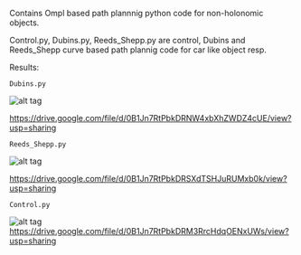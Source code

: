 Contains Ompl based path plannnig python code for non-holonomic objects.

Control.py, Dubins.py, Reeds_Shepp.py are control, Dubins and Reeds_Shepp curve based path plannig code for car like object resp.

Results:

    Dubins.py      
![alt tag](https://lh6.googleusercontent.com/mSkYirO-Eba0y7duPYevMNgJT56Vwzz9shWUhwBBcBoARsxEQULJWRECtPIyyMbzsF3ALdIUe0o=w1342-h504)
    
https://drive.google.com/file/d/0B1Jn7RtPbkDRNW4xbXhZWDZ4cUE/view?usp=sharing

    Reeds_Shepp.py 
![alt tag](https://lh6.googleusercontent.com/R5CgC3ylrq9c2c-ct3LvPeW8LkVoGuWuBlqcyxlbZhZ3m29JozyCK1ejdCZaKTFItXEEqjybOn0=w1342-h504)
    
https://drive.google.com/file/d/0B1Jn7RtPbkDRSXdTSHJuRUMxb0k/view?usp=sharing
    
    Control.py    
![alt tag](https://lh4.googleusercontent.com/r7sxVmFGBLU84DMsNzyzLNBtDnb42bs41y_oXRXJGwYjf8UyCGOudByb7kB-QooS6Xe7NDQnzks=w1342-h504)
https://drive.google.com/file/d/0B1Jn7RtPbkDRM3RrcHdqOENxUWs/view?usp=sharing



